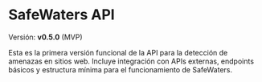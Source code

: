 # SafeWaters API

Versión: **v0.5.0** (MVP)

Esta es la primera versión funcional de la API para la detección de amenazas en sitios web. Incluye integración con APIs externas, endpoints básicos y estructura mínima para el funcionamiento de SafeWaters.
